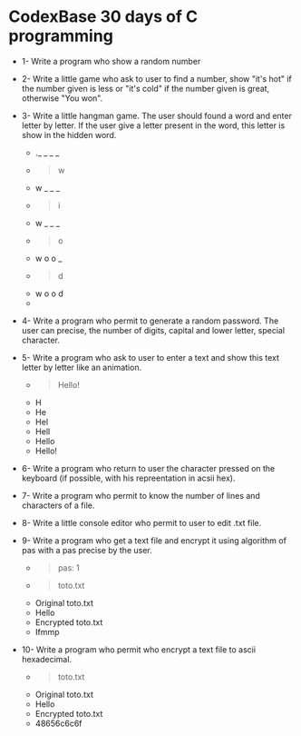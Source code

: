 # CodexBase 30 days of C programming

* 1- Write a program who show a random number

* 2- Write a little game who ask to user to find a number, show "it's hot" if the number given is less or "it's cold" if the number given is great, otherwise "You won".

* 3- Write a little hangman game. The user should found a word and enter letter by letter. If the user give a letter present in the word, this letter is show in the hidden word.
  - ._ _ _ _
  - > w
  - w _ _ _
  - > i
  - w _ _ _
  - > o
  - w o o _
  - > d
  - w o o d
  -

* 4- Write a program who permit to generate a random password. The user can precise, the number of digits, capital and lower letter, special character.

* 5- Write a program who ask to user to enter a text and show this text letter by letter like an animation.
  - > Hello!
  - H
  - He
  - Hel
  - Hell
  - Hello
  - Hello!

* 6- Write a program who return to user the character pressed on the keyboard (if possible, with his repreentation in acsii hex).

* 7- Write a program who permit to know the number of lines and characters of a file.

* 8- Write a little console editor who permit to user to edit .txt file.

* 9- Write a program who get a text file and encrypt it using algorithm of pas with a pas precise by the user.
  - > pas: 1
  - > toto.txt
  - Original toto.txt
  - Hello
  - Encrypted toto.txt
  - Ifmmp

* 10- Write a program who permit who encrypt a text file to ascii hexadecimal.
  - > toto.txt
  - Original toto.txt
  - Hello
  - Encrypted toto.txt
  - 48656c6c6f
